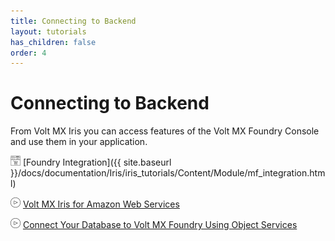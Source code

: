 ```yaml
---
title: Connecting to Backend
layout: tutorials
has_children: false
order: 4
---
```


# Connecting to Backend

From Volt MX Iris you can access features of the Volt MX Foundry Console and use them in your application.

![](Resources/Marketplace.png) [Foundry Integration]({{ site.baseurl }}/docs/documentation/Iris/iris_tutorials/Content/Module/mf_integration.html)

![](Resources/overview_video.png) [Volt MX Iris for Amazon Web Services](https://youtu.be/qQvRPwttrvE)

![](Resources/overview_video.png) [Connect Your Database to Volt MX Foundry Using Object Services](https://support.hcltechsw.com/csm?sys_kb_id=ebe39fe11b0fa058a2f48661cd4bcb43&id=kb_article_view&sysparm_rank=1&sysparm_tsqueryId=2f140f801b97e41ca2f48661cd4bcbdd)
